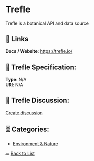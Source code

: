 # Trefle


Trefle is a botanical API and data source

##  🔗 Links
**Docs / Website**: https://trefle.io/

## 🧬 Trefle Specification:
**Type**: N/A  
**URI**: N/A

## 💬 Trefle Discussion:
[Create discussion](https://github.com/apis-list/apis-list/discussions/new)

## 🗄️ Categories:
- [Environment & Nature](https://github.com/apis-list/apis-list#environment--nature-)




🔙 [Back to List](https://github.com/apis-list/apis-list)
